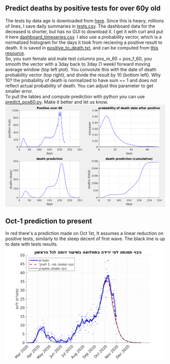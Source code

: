 ## Predict deaths by positive tests for over 60y old
The tests by data age is downloaded from [here](https://data.gov.il/dataset/covid-19/resource/d337959a-020a-4ed3-84f7-fca182292308). Since this is heavy, millions of lines, I save daily summaries in  [tests.csv](https://github.com/yuval-harpaz/covid-19-israel-matlab/blob/master/data/Israel/tests.csv). The dashboard data for the deceased is shorter, but has no GUI to download it. I get it with curl and put it here [dashboard_timeseries.csv](https://github.com/yuval-harpaz/covid-19-israel-matlab/blob/master/data/Israel/dashboard_timeseries.csv). I also use a probability vector, which is a normalized histogram for the days it took from recieving a positive result to death. It is saved in [positive_to_death.txt](https://github.com/yuval-harpaz/covid-19-israel-matlab/blob/master/data/Israel/positive_to_death.txt), and can be computed from [this resource](https://data.gov.il/dataset/covid-19/resource/a2b2fceb-3334-44eb-b7b5-9327a573ea2c).<br>
So, you sum female and male test columns pos_m_60 + pos_f_60, you smooth the vector with a 3day back to 3day (1 week) forward moving average window (top left plot). You convolute this with the date of death probability vector (top right), and divide the result by 10 (bottom left). Why 10? the probability of death is normalized to have sum == 1 and does not reflect actual probability of death. You can adjust this parameter to get smaller error.<br>To pull the tables and compute prediction with python you can use [predict_pos60.py](https://github.com/yuval-harpaz/covid-19-israel-matlab/blob/master/code/predict_pos60.py). Make it better and let us know.
![img](predict_by_age_example.png)
## Oct-1 prediction to present
In red there's a prediction made on Oct 1st, It assumes a linear reduction on positive tests, similarly to the steep decent of first wave. The black line is up to date with tests results.
![Oct 1 pred](Oct1prediction.png)

